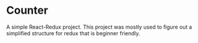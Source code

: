 # Counter

A simple React-Redux project. This project was mostly used to figure out a simplified structure for redux that is beginner friendly.
